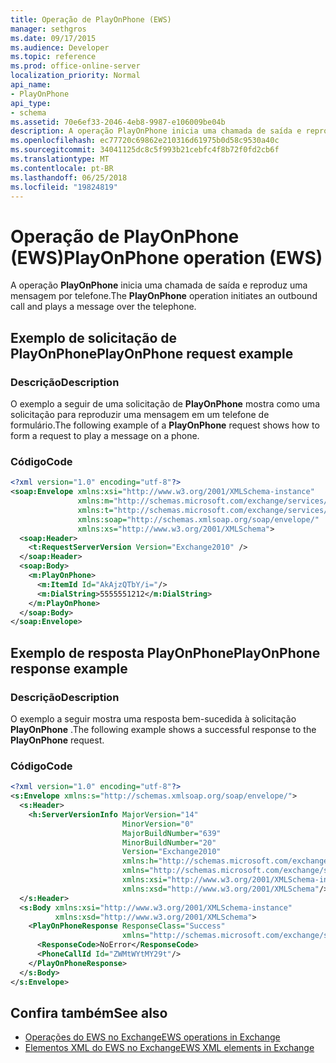 ```yaml
---
title: Operação de PlayOnPhone (EWS)
manager: sethgros
ms.date: 09/17/2015
ms.audience: Developer
ms.topic: reference
ms.prod: office-online-server
localization_priority: Normal
api_name:
- PlayOnPhone
api_type:
- schema
ms.assetid: 70e6ef33-2046-4eb8-9987-e106009be04b
description: A operação PlayOnPhone inicia uma chamada de saída e reproduz uma mensagem por telefone.
ms.openlocfilehash: ec77720c69862e210316d61975b0d58c9530a40c
ms.sourcegitcommit: 34041125dc8c5f993b21cebfc4f8b72f0fd2cb6f
ms.translationtype: MT
ms.contentlocale: pt-BR
ms.lasthandoff: 06/25/2018
ms.locfileid: "19824819"
---
```

# <a name="playonphone-operation-ews"></a><span data-ttu-id="8d468-103">Operação de PlayOnPhone (EWS)</span><span class="sxs-lookup"><span data-stu-id="8d468-103">PlayOnPhone operation (EWS)</span></span>

<span data-ttu-id="8d468-104">A operação **PlayOnPhone** inicia uma chamada de saída e reproduz uma mensagem por telefone.</span><span class="sxs-lookup"><span data-stu-id="8d468-104">The **PlayOnPhone** operation initiates an outbound call and plays a message over the telephone.</span></span> 
  
## <a name="playonphone-request-example"></a><span data-ttu-id="8d468-105">Exemplo de solicitação de PlayOnPhone</span><span class="sxs-lookup"><span data-stu-id="8d468-105">PlayOnPhone request example</span></span>

### <a name="description"></a><span data-ttu-id="8d468-106">Descrição</span><span class="sxs-lookup"><span data-stu-id="8d468-106">Description</span></span>

<span data-ttu-id="8d468-107">O exemplo a seguir de uma solicitação de **PlayOnPhone** mostra como uma solicitação para reproduzir uma mensagem em um telefone de formulário.</span><span class="sxs-lookup"><span data-stu-id="8d468-107">The following example of a **PlayOnPhone** request shows how to form a request to play a message on a phone.</span></span> 
  
### <a name="code"></a><span data-ttu-id="8d468-108">Código</span><span class="sxs-lookup"><span data-stu-id="8d468-108">Code</span></span>

```XML
<?xml version="1.0" encoding="utf-8"?>
<soap:Envelope xmlns:xsi="http://www.w3.org/2001/XMLSchema-instance"
               xmlns:m="http://schemas.microsoft.com/exchange/services/2006/messages"
               xmlns:t="http://schemas.microsoft.com/exchange/services/2006/types"
               xmlns:soap="http://schemas.xmlsoap.org/soap/envelope/"
               xmlns:xs="http://www.w3.org/2001/XMLSchema">
  <soap:Header>
    <t:RequestServerVersion Version="Exchange2010" />
  </soap:Header>
  <soap:Body>
    <m:PlayOnPhone>
      <m:ItemId Id="AkAjzQTbY/i="/>
      <m:DialString>5555551212</m:DialString>
    </m:PlayOnPhone>
  </soap:Body>
</soap:Envelope>
```

## <a name="playonphone-response-example"></a><span data-ttu-id="8d468-109">Exemplo de resposta PlayOnPhone</span><span class="sxs-lookup"><span data-stu-id="8d468-109">PlayOnPhone response example</span></span>

### <a name="description"></a><span data-ttu-id="8d468-110">Descrição</span><span class="sxs-lookup"><span data-stu-id="8d468-110">Description</span></span>

<span data-ttu-id="8d468-111">O exemplo a seguir mostra uma resposta bem-sucedida à solicitação **PlayOnPhone** .</span><span class="sxs-lookup"><span data-stu-id="8d468-111">The following example shows a successful response to the **PlayOnPhone** request.</span></span> 
  
### <a name="code"></a><span data-ttu-id="8d468-112">Código</span><span class="sxs-lookup"><span data-stu-id="8d468-112">Code</span></span>

```XML
<?xml version="1.0" encoding="utf-8"?>
<s:Envelope xmlns:s="http://schemas.xmlsoap.org/soap/envelope/">
  <s:Header>
    <h:ServerVersionInfo MajorVersion="14" 
                         MinorVersion="0" 
                         MajorBuildNumber="639" 
                         MinorBuildNumber="20" 
                         Version="Exchange2010" 
                         xmlns:h="http://schemas.microsoft.com/exchange/services/2006/types" 
                         xmlns="http://schemas.microsoft.com/exchange/services/2006/types" 
                         xmlns:xsi="http://www.w3.org/2001/XMLSchema-instance" 
                         xmlns:xsd="http://www.w3.org/2001/XMLSchema"/>
  </s:Header>
  <s:Body xmlns:xsi="http://www.w3.org/2001/XMLSchema-instance" 
          xmlns:xsd="http://www.w3.org/2001/XMLSchema">
    <PlayOnPhoneResponse ResponseClass="Success" 
                         xmlns="http://schemas.microsoft.com/exchange/services/2006/messages">
      <ResponseCode>NoError</ResponseCode>
      <PhoneCallId Id="ZWMtWYtMY29t"/>
    </PlayOnPhoneResponse>
  </s:Body>
</s:Envelope>
```

## <a name="see-also"></a><span data-ttu-id="8d468-113">Confira também</span><span class="sxs-lookup"><span data-stu-id="8d468-113">See also</span></span>

- [<span data-ttu-id="8d468-114">Operações do EWS no Exchange</span><span class="sxs-lookup"><span data-stu-id="8d468-114">EWS operations in Exchange</span></span>](ews-operations-in-exchange.md)
- [<span data-ttu-id="8d468-115">Elementos XML do EWS no Exchange</span><span class="sxs-lookup"><span data-stu-id="8d468-115">EWS XML elements in Exchange</span></span>](ews-xml-elements-in-exchange.md)

